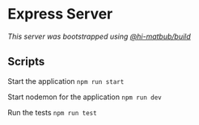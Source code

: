 # Express Server

_This server was bootstrapped using <a href='https://github.com/hi-matbub/build' target='_blank'>@hi-matbub/build</a>_

## Scripts

Start the application `npm run start`

Start nodemon for the application `npm run dev`

Run the tests `npm run test`